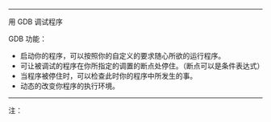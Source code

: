 -----

用 GDB 调试程序





GDB 功能：

- 启动你的程序，可以按照你的自定义的要求随心所欲的运行程序。 
- 可让被调试的程序在你所指定的调置的断点处停住。（断点可以是条件表达式） 
- 当程序被停住时，可以检查此时你的程序中所发生的事。 
- 动态的改变你程序的执行环境。 



------

注：

